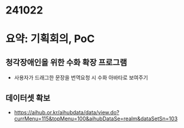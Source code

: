 # 241022

# 요약: 기획회의, PoC

## 청각장애인을 위한 수화 확장 프로그램

- 사용자가 드래그한 문장을 번역요청 시 수화 아바타로 보여주기

## 데이터셋 확보

- https://aihub.or.kr/aihubdata/data/view.do?currMenu=115&topMenu=100&aihubDataSe=realm&dataSetSn=103
